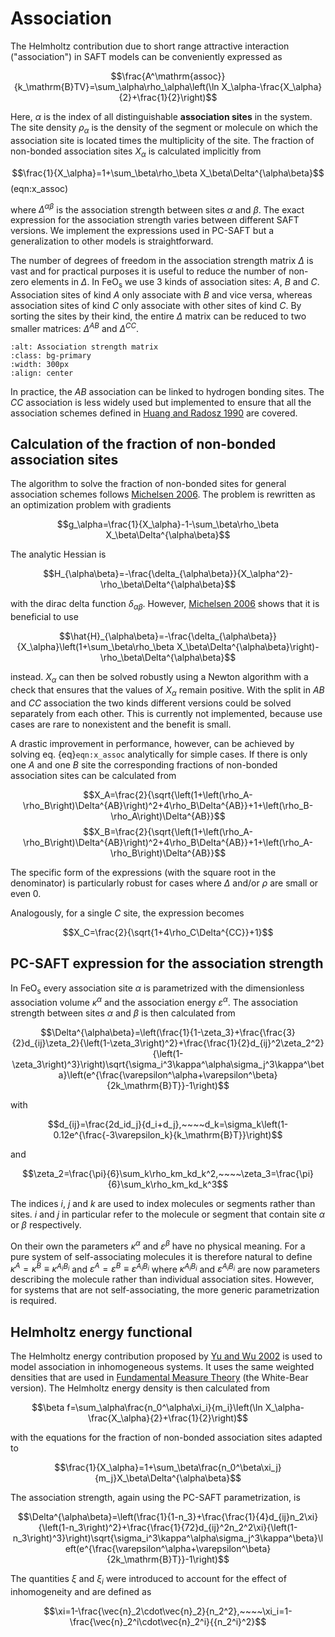 # Association
The Helmholtz contribution due to short range attractive interaction ("association") in SAFT models can be conveniently expressed as

$$\frac{A^\mathrm{assoc}}{k_\mathrm{B}TV}=\sum_\alpha\rho_\alpha\left(\ln X_\alpha-\frac{X_\alpha}{2}+\frac{1}{2}\right)$$

Here, $\alpha$ is the index of all distinguishable **association sites** in the system. The site density $\rho_\alpha$ is the density of the segment or molecule on which the association site is located times the multiplicity of the site. The fraction of non-bonded association sites $X_\alpha$ is calculated implicitly from

$$\frac{1}{X_\alpha}=1+\sum_\beta\rho_\beta X_\beta\Delta^{\alpha\beta}$$ (eqn:x_assoc)

where $\Delta^{\alpha\beta}$ is the association strength between sites $\alpha$ and $\beta$. The exact expression for the association strength varies between different SAFT versions. We implement the expressions used in PC-SAFT but a generalization to other models is straightforward.

The number of degrees of freedom in the association strength matrix $\Delta$ is vast and for practical purposes it is useful to reduce the number of non-zero elements in $\Delta$. In $\text{FeO}_\text{s}$ we use 3 kinds of association sites: $A$, $B$ and $C$. Association sites of kind $A$ only associate with $B$ and vice versa, whereas association sites of kind $C$ only associate with other sites of kind $C$. By sorting the sites by their kind, the entire $\Delta$ matrix can be reduced to two smaller matrices: $\Delta^{AB}$ and $\Delta^{CC}$.

```{image} FeOs_Association.png
:alt: Association strength matrix
:class: bg-primary
:width: 300px
:align: center
```

In practice, the $AB$ association can be linked to hydrogen bonding sites. The $CC$ association is less widely used but implemented to ensure that all the association schemes defined in [Huang and Radosz 1990](https://pubs.acs.org/doi/10.1021/ie00107a014) are covered.

## Calculation of the fraction of non-bonded association sites

The algorithm to solve the fraction of non-bonded sites for general association schemes follows [Michelsen 2006](https://pubs.acs.org/doi/full/10.1021/ie060029x). The problem is rewritten as an optimization problem with gradients

$$g_\alpha=\frac{1}{X_\alpha}-1-\sum_\beta\rho_\beta X_\beta\Delta^{\alpha\beta}$$

The analytic Hessian is

$$H_{\alpha\beta}=-\frac{\delta_{\alpha\beta}}{X_\alpha^2}-\rho_\beta\Delta^{\alpha\beta}$$

with the dirac delta function $\delta_{\alpha\beta}$. However, [Michelsen 2006](https://pubs.acs.org/doi/full/10.1021/ie060029x) shows that it is beneficial to use

$$\hat{H}_{\alpha\beta}=-\frac{\delta_{\alpha\beta}}{X_\alpha}\left(1+\sum_\beta\rho_\beta X_\beta\Delta^{\alpha\beta}\right)-\rho_\beta\Delta^{\alpha\beta}$$

instead. $X_\alpha$ can then be solved robustly using a Newton algorithm with a check that ensures that the values of $X_\alpha$ remain positive. With the split in $AB$ and $CC$ association the two kinds different versions could be solved separately from each other. This is currently not implemented, because use cases are rare to nonexistent and the benefit is small.

A drastic improvement in performance, however, can be achieved by solving eq. {eq}`eqn:x_assoc` analytically for simple cases. If there is only one $A$ and one $B$ site the corresponding fractions of non-bonded association sites can be calculated from

$$X_A=\frac{2}{\sqrt{\left(1+\left(\rho_A-\rho_B\right)\Delta^{AB}\right)^2+4\rho_B\Delta^{AB}}+1+\left(\rho_B-\rho_A\right)\Delta^{AB}}$$
$$X_B=\frac{2}{\sqrt{\left(1+\left(\rho_A-\rho_B\right)\Delta^{AB}\right)^2+4\rho_B\Delta^{AB}}+1+\left(\rho_A-\rho_B\right)\Delta^{AB}}$$

The specific form of the expressions (with the square root in the denominator) is particularly robust for cases where $\Delta$ and/or $\rho$ are small or even 0.

Analogously, for a single $C$ site, the expression becomes

$$X_C=\frac{2}{\sqrt{1+4\rho_C\Delta^{CC}}+1}$$


## PC-SAFT expression for the association strength
In $\text{FeO}_\text{s}$ every association site $\alpha$ is parametrized with the dimensionless association volume $\kappa^\alpha$ and the association energy $\varepsilon^\alpha$. The association strength between sites $\alpha$ and $\beta$ is then calculated from

$$\Delta^{\alpha\beta}=\left(\frac{1}{1-\zeta_3}+\frac{\frac{3}{2}d_{ij}\zeta_2}{\left(1-\zeta_3\right)^2}+\frac{\frac{1}{2}d_{ij}^2\zeta_2^2}{\left(1-\zeta_3\right)^3}\right)\sqrt{\sigma_i^3\kappa^\alpha\sigma_j^3\kappa^\beta}\left(e^{\frac{\varepsilon^\alpha+\varepsilon^\beta}{2k_\mathrm{B}T}}-1\right)$$

with 

$$d_{ij}=\frac{2d_id_j}{d_i+d_j},~~~~d_k=\sigma_k\left(1-0.12e^{\frac{-3\varepsilon_k}{k_\mathrm{B}T}}\right)$$

and

$$\zeta_2=\frac{\pi}{6}\sum_k\rho_km_kd_k^2,~~~~\zeta_3=\frac{\pi}{6}\sum_k\rho_km_kd_k^3$$

The indices $i$, $j$ and $k$ are used to index molecules or segments rather than sites. $i$ and $j$ in particular refer to the molecule or segment that contain site $\alpha$ or $\beta$ respectively.

On their own the parameters $\kappa^\alpha$ and $\varepsilon^\beta$ have no physical meaning. For a pure system of self-associating molecules it is therefore natural to define $\kappa^A=\kappa^B\equiv\kappa^{A_iB_i}$ and $\varepsilon^A=\varepsilon^B\equiv\varepsilon^{A_iB_i}$ where $\kappa^{A_iB_i}$ and $\varepsilon^{A_iB_i}$ are now parameters describing the molecule rather than individual association sites. However, for systems that are not self-associating, the more generic parametrization is required.

## Helmholtz energy functional
The Helmholtz energy contribution proposed by [Yu and Wu 2002](https://aip.scitation.org/doi/abs/10.1063/1.1463435) is used to model association in inhomogeneous systems. It uses the same weighted densities that are used in [Fundamental Measure Theory](hard_spheres) (the White-Bear version). The Helmholtz energy density is then calculated from

$$\beta f=\sum_\alpha\frac{n_0^\alpha\xi_i}{m_i}\left(\ln X_\alpha-\frac{X_\alpha}{2}+\frac{1}{2}\right)$$

with the equations for the fraction of non-bonded association sites adapted to

$$\frac{1}{X_\alpha}=1+\sum_\beta\frac{n_0^\beta\xi_j}{m_j}X_\beta\Delta^{\alpha\beta}$$

The association strength, again using the PC-SAFT parametrization, is

$$\Delta^{\alpha\beta}=\left(\frac{1}{1-n_3}+\frac{\frac{1}{4}d_{ij}n_2\xi}{\left(1-n_3\right)^2}+\frac{\frac{1}{72}d_{ij}^2n_2^2\xi}{\left(1-n_3\right)^3}\right)\sqrt{\sigma_i^3\kappa^\alpha\sigma_j^3\kappa^\beta}\left(e^{\frac{\varepsilon^\alpha+\varepsilon^\beta}{2k_\mathrm{B}T}}-1\right)$$

The quantities $\xi$ and $\xi_i$ were introduced to account for the effect of inhomogeneity and are defined as

$$\xi=1-\frac{\vec{n}_2\cdot\vec{n}_2}{n_2^2},~~~~\xi_i=1-\frac{\vec{n}_2^i\cdot\vec{n}_2^i}{{n_2^i}^2}$$